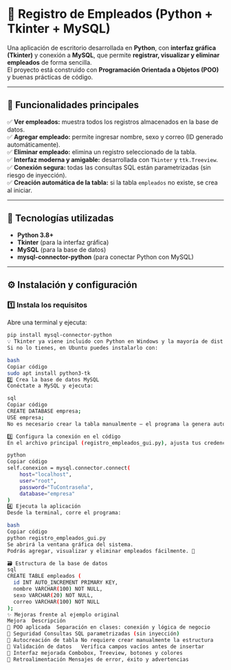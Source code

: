 # 💼 Registro de Empleados (Python + Tkinter + MySQL)

Una aplicación de escritorio desarrollada en **Python**, con **interfaz gráfica (Tkinter)** y conexión a **MySQL**, que permite **registrar, visualizar y eliminar empleados** de forma sencilla.  
El proyecto está construido con **Programación Orientada a Objetos (POO)** y buenas prácticas de código.

---

## 🚀 Funcionalidades principales
✅ **Ver empleados:** muestra todos los registros almacenados en la base de datos.  
✅ **Agregar empleado:** permite ingresar nombre, sexo y correo (ID generado automáticamente).  
✅ **Eliminar empleado:** elimina un registro seleccionado de la tabla.  
✅ **Interfaz moderna y amigable:** desarrollada con `Tkinter` y `ttk.Treeview`.  
✅ **Conexión segura:** todas las consultas SQL están parametrizadas (sin riesgo de inyección).  
✅ **Creación automática de la tabla:** si la tabla `empleados` no existe, se crea al iniciar.

---

## 🧠 Tecnologías utilizadas
- **Python 3.8+**
- **Tkinter** (para la interfaz gráfica)
- **MySQL** (para la base de datos)
- **mysql-connector-python** (para conectar Python con MySQL)

---

## ⚙️ Instalación y configuración

### 1️⃣ Instala los requisitos
Abre una terminal y ejecuta:

```bash
pip install mysql-connector-python
💡 Tkinter ya viene incluido con Python en Windows y la mayoría de distribuciones de Linux.
Si no lo tienes, en Ubuntu puedes instalarlo con:

bash
Copiar código
sudo apt install python3-tk
2️⃣ Crea la base de datos MySQL
Conéctate a MySQL y ejecuta:

sql
Copiar código
CREATE DATABASE empresa;
USE empresa;
No es necesario crear la tabla manualmente — el programa la genera automáticamente.

3️⃣ Configura la conexión en el código
En el archivo principal (registro_empleados_gui.py), ajusta tus credenciales si es necesario:

python
Copiar código
self.conexion = mysql.connector.connect(
    host="localhost",
    user="root",
    password="TuContraseña",
    database="empresa"
)
4️⃣ Ejecuta la aplicación
Desde la terminal, corre el programa:

bash
Copiar código
python registro_empleados_gui.py
Se abrirá la ventana gráfica del sistema.
Podrás agregar, visualizar y eliminar empleados fácilmente. 🎯

🗃️ Estructura de la base de datos
sql
CREATE TABLE empleados (
  id INT AUTO_INCREMENT PRIMARY KEY,
  nombre VARCHAR(100) NOT NULL,
  sexo VARCHAR(20) NOT NULL,
  correo VARCHAR(100) NOT NULL
);
✨ Mejoras frente al ejemplo original
Mejora	Descripción
🔹 POO aplicada	Separación en clases: conexión y lógica de negocio
🔹 Seguridad	Consultas SQL parametrizadas (sin inyección)
🔹 Autocreación de tabla	No requiere crear manualmente la estructura
🔹 Validación de datos	Verifica campos vacíos antes de insertar
🔹 Interfaz mejorada	Combobox, Treeview, botones y colores
🔹 Retroalimentación	Mensajes de error, éxito y advertencias
